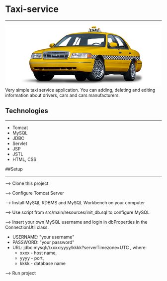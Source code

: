 # Taxi-service
***
![taxi logo](taxi_logo.png)
Very simple taxi service application. 
You can adding, deleting and editing information 
about drivers, cars and cars manufacturers.
## Technologies
***
* Tomcat
* MySQL
* JDBC
* Servlet
* JSP
* JSTL
* HTML, CSS

##Setup
***
--> Clone this project

--> Configure Tomcat Server

--> Install MySQL RDBMS and MySQL Workbench on your computer

--> Use script from src/main/resources/init_db.sql to configure MySQL

--> Insert your own MySQL username and login in dbProperties in the ConnectionUtil class.
- USERNAME: "your username"
- PASSWORD: "your password"
- URL: jdbc:mysql://xxxx:yyyy/kkkk?serverTimezone=UTC , where:
    * xxxx - host name,
    * yyyy - port,
    * kkkk - database name
    
--> Run project
